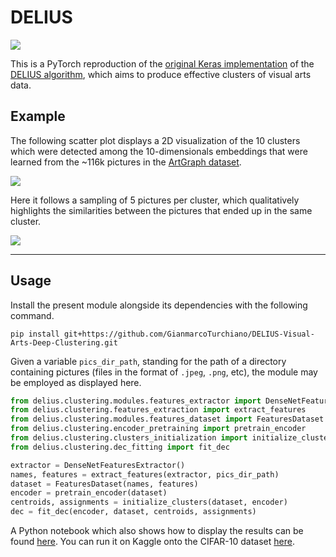 # DELIUS

<a target="_blank" href="https://cookiecutter-data-science.drivendata.org/">
    <img src="https://img.shields.io/badge/CCDS-Project%20template-328F97?logo=cookiecutter" />
</a>

This is a PyTorch reproduction of the [original Keras implementation](https://github.com/gvessio/deep-clustering-art) of the [DELIUS algorithm](https://link.springer.com/article/10.1007/s11263-022-01664-y), which aims to produce effective clusters of visual arts data.

## Example

The following scatter plot displays a 2D visualization of the 10 clusters which were detected among the 10-dimensionals embeddings that were learned from the ~116k pictures in the [ArtGraph dataset](https://zenodo.org/records/6337958).

<img src="https://dagshub.com/GianmarcoTurchiano/DELIUS-Visual-Arts-Deep-Clustering/raw/341a79b8578bda2f43d1430553767e9e4351ed45/models/clustering_pics/clusters.png"/>

Here it follows a sampling of 5 pictures per cluster, which qualitatively highlights the similarities between the pictures that ended up in the same cluster.

<img src="https://dagshub.com/GianmarcoTurchiano/DELIUS-Visual-Arts-Deep-Clustering/raw/341a79b8578bda2f43d1430553767e9e4351ed45/models/clustering_pics/samples.png"/>

--------

## Usage

Install the present module alongside its dependencies with the following command.

```
pip install git+https://github.com/GianmarcoTurchiano/DELIUS-Visual-Arts-Deep-Clustering.git
```

Given a variable `pics_dir_path`, standing for the path of a directory containing pictures (files in the format of `.jpeg`, `.png`, etc), the module may be employed as displayed here.

```python
from delius.clustering.modules.features_extractor import DenseNetFeaturesExtractor
from delius.clustering.features_extraction import extract_features
from delius.clustering.modules.features_dataset import FeaturesDataset
from delius.clustering.encoder_pretraining import pretrain_encoder
from delius.clustering.clusters_initialization import initialize_clusters
from delius.clustering.dec_fitting import fit_dec

extractor = DenseNetFeaturesExtractor()
names, features = extract_features(extractor, pics_dir_path)
dataset = FeaturesDataset(names, features)
encoder = pretrain_encoder(dataset)
centroids, assignments = initialize_clusters(dataset, encoder)
dec = fit_dec(encoder, dataset, centroids, assignments)
```

A Python notebook which also shows how to display the results can be found [here](notebooks/example.ipynb). You can run it on Kaggle onto the CIFAR-10 dataset [here](https://www.kaggle.com/code/gianmarcoturchiano/delius-visual-arts-deep-clustering).
